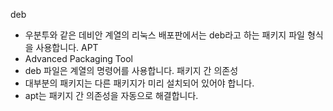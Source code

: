 deb
- 우분투와 같은 데비안 계열의 리눅스 배포판에서는 deb라고 하는 패키지 파일 형식을 사용합니다.
APT
- Advanced Packaging Tool 
- deb 파일은 계열의 명령어를 사용합니다. 
패키지 간 의존성
- 대부분의 패키지는 다른 패키지가 미리 설치되어 있어야 합니다.
- apt는 패키지 간 의존성을 자동으로 해결합니다.